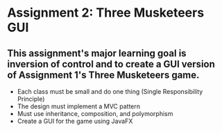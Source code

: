 # Assignment 2: Three Musketeers GUI


## This assignment's major learning goal is inversion of control and to create a GUI version of Assignment 1's Three Musketeers game. 
- Each class must be small and do one thing (Single Responsibility Principle)
- The design must implement a MVC pattern
- Must use inheritance, composition, and polymorphism
- Create a GUI for the game using JavaFX
